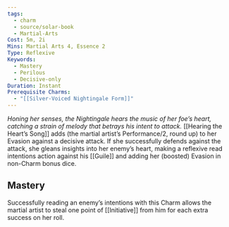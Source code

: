 ```yaml
---
tags:
  - charm
  - source/solar-book
  - Martial-Arts
Cost: 5m, 2i
Mins: Martial Arts 4, Essence 2
Type: Reflexive
Keywords:
  - Mastery
  - Perilous
  - Decisive-only
Duration: Instant
Prerequisite Charms:
  - "[[Silver-Voiced Nightingale Form]]"
---
```

*Honing her senses, the Nightingale hears the music of her foe’s heart, catching a strain of melody that betrays his intent to attack.*
[[Hearing the Heart’s Song]] adds (the martial artist’s Performance/2, round up) to her Evasion against a decisive attack. If she successfully defends against the attack, she gleans insights into her enemy’s heart, making a reflexive read intentions action against his [[Guile]] and adding her (boosted) Evasion in non-Charm bonus dice. 
## Mastery
Successfully reading an enemy’s intentions with this Charm allows the martial artist to steal one point of [[Initiative]] from him for each extra success on her roll.